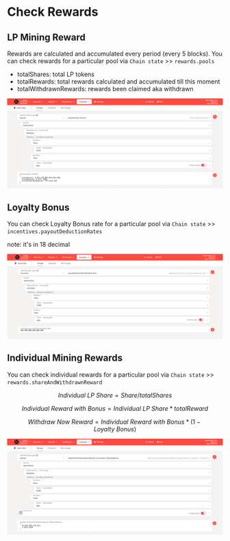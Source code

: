 # Check Rewards

## LP Mining Reward

Rewards are calculated and accumulated every period \(every 5 blocks\). You can check rewards for a particular pool via `Chain state` &gt;&gt; `rewards.pools` 

* totalShares: total LP tokens
* totalRewards: total rewards calculated and accumulated till this moment
* totalWithdrawnRewards: rewards been claimed aka withdrawn

![](../../../.gitbook/assets/screen-shot-2021-08-06-at-8.52.15-pm.png)

## Loyalty Bonus

You can check Loyalty Bonus rate for a particular pool via `Chain state` &gt;&gt; `incentives.payoutDeductionRates` 

note: it's in 18 decimal

![](../../../.gitbook/assets/screen-shot-2021-08-06-at-9.09.17-pm.png)

## Individual Mining Rewards

You can check individual rewards for a particular pool via `Chain state` &gt;&gt; `rewards.shareAndWithdrawnReward`

$$
Individual~LP~Share = Share / totalShares
$$

$$
Individual~Reward~with~Bonus = Individual~LP~Share * totalReward
$$

$$
Withdraw~Now~Reward = Individual~Reward~with~Bonus * (1 - Loyalty~ Bonus)
$$

![](../../../.gitbook/assets/screen-shot-2021-08-06-at-8.53.53-pm.png)



